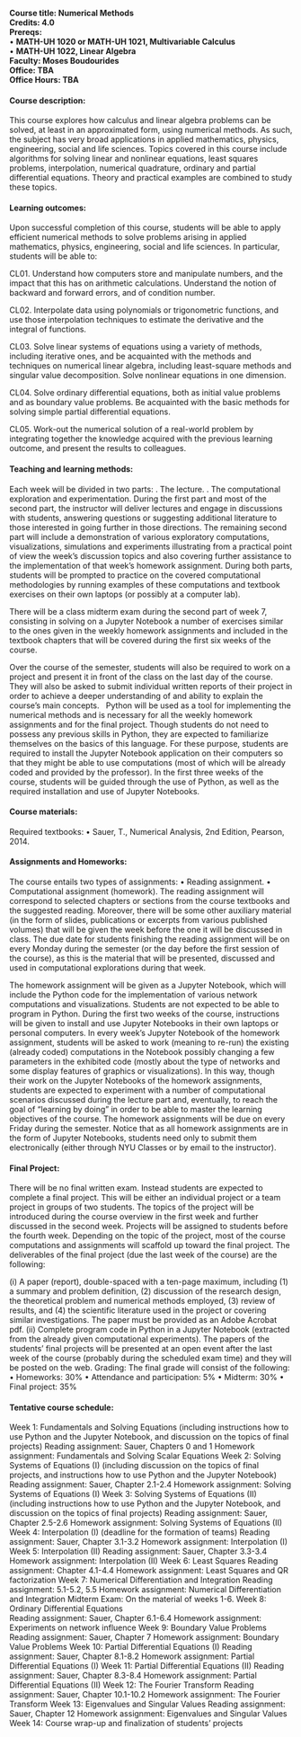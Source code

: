 **Course title: Numerical Methods**<br />
**Credits: 4.0**<br /> 
**Prereqs:**<br /> 
•	**MATH-UH 1020 or MATH-UH 1021, Multivariable Calculus**<br />
•	**MATH-UH 1022, Linear Algebra**<br /> 
**Faculty: Moses Boudourides**<br />
**Office: TBA**<br />
**Office Hours: TBA**

<h4>Course description:</h4>

This course explores how calculus and linear algebra problems can be solved, at least in an approximated form, using numerical methods. As such, the subject has very broad applications in applied mathematics, physics, engineering, social and life sciences. Topics covered in this course include algorithms for solving linear and nonlinear equations, least squares problems, interpolation, numerical quadrature, ordinary and partial differential equations. Theory and practical examples are combined to study these topics.
 
<h4>Learning outcomes:</h4>

Upon successful completion of this course, students will be able to apply efficient numerical methods to solve problems arising in applied mathematics, physics, engineering, social and life sciences. In particular, students will be able to:

CL01. Understand how computers store and manipulate numbers, and the impact that this has on arithmetic calculations. Understand the notion of backward and forward errors, and of condition number.

CL02. Interpolate data using polynomials or trigonometric functions, and use those interpolation techniques to estimate the derivative and the integral of functions.

CL03. Solve linear systems of equations using a variety of methods, including iterative ones, and be acquainted with the methods and techniques on numerical linear algebra, including least-square methods and singular value decomposition. Solve nonlinear equations in one dimension.

CL04. Solve ordinary differential equations, both as initial value problems and as boundary value problems. Be acquainted with the basic methods for solving simple partial differential equations.

CL05. Work-out the numerical solution of a real-world problem by integrating together the knowledge acquired with the previous learning outcome, and present the results to colleagues.

<h4>Teaching and learning methods:</h4>
Each week will be divided in two parts: 
.	The lecture.
.	The computational exploration and experimentation.
During the first part and most of the second part, the instructor will deliver lectures and engage in discussions with students, answering questions or suggesting additional literature to those interested in going further in those directions. The remaining second part will include a demonstration of various exploratory computations, visualizations, simulations and experiments illustrating from a practical point of view the week’s discussion topics and also covering further assistance to the implementation of that week’s homework assignment. During both parts, students will be prompted to practice on the covered computational methodologies by running examples of these computations and textbook exercises on their own laptops (or possibly at a computer lab). 

There will be a class midterm exam during the second part of week 7, consisting in solving on a Jupyter Notebook a number of exercises similar to the ones given in the weekly homework assignments and included in the textbook chapters that will be covered during the first six weeks of the course.

Over the course of the semester, students will also be required to work on a project and present it in front of the class on the last day of the course. They will also be asked to submit individual written reports of their project in order to achieve a deeper understanding of and ability to explain the course’s main concepts.  
Python will be used as a tool for implementing the numerical methods and is necessary for all the weekly homework assignments and for the final project. Though students do not need to possess any previous skills in Python, they are expected to familiarize themselves on the basics of this language. For these purpose, students are required to install the Jupyter Notebook application on their computers so that they might be able to use computations (most of which will be already coded and provided by the professor). In the first three weeks of the course, students will be guided through the use of Python, as well as the required installation and use of Jupyter Notebooks.

<h4>Course materials:</h4>

Required textbooks:
•	Sauer, T., Numerical Analysis, 2nd Edition, Pearson, 2014. 

<h4>Assignments and Homeworks:</h4>

The course entails two types of assignments:
•	Reading assignment.
•	Computational assignment (homework).
The reading assignment will correspond to selected chapters or sections from the course textbooks and the suggested reading. Moreover, there will be some other auxiliary material (in the form of slides, publications or excerpts from various published volumes) that will be given the week before the one it will be discussed in class. The due date for students finishing the reading assignment will be on every Monday during the semester (or the day before the first session of the course), as this is the material that will be presented, discussed and used in computational explorations during that week.

The homework assignment will be given as a Jupyter Notebook, which will include the Python code for the implementation of various network computations and visualizations. Students are not expected to be able to program in Python. During the first two weeks of the course, instructions will be given to install and use Jupyter Notebooks in their own laptops or personal computers. In every week’s Jupyter Notebook of the homework assignment, students will be asked to work (meaning to re-run) the existing (already coded) computations in the Notebook possibly changing a few parameters in the exhibited code (mostly about the type of networks and some display features of graphics or visualizations). In this way, though their work on the Jupyter Notebooks of the homework assignments, students are expected to experiment with a number of computational scenarios discussed during the lecture part and, eventually, to reach the goal of “learning by doing” in order to be able to master the learning objectives of the course. The homework assignments will be due on every Friday during the semester. Notice that as all homework assignments are in the form of Jupyter Notebooks, students need only to submit them electronically (either through NYU Classes or by email to the instructor).

<h4>Final Project:</h4>

There will be no final written exam. Instead students are expected to complete a final project. This will be either an individual project or a team project in groups of two students. The topics of the project will be introduced during the course overview in the first week and further discussed in the second week. Projects will be assigned to students before the fourth week. Depending on the topic of the project, most of the course computations and assignments will scaffold up toward the final project. The deliverables of the final project (due the last week of the course) are the following:

(i)	A paper (report), double-spaced with a ten-page maximum, including (1) a summary and problem definition, (2) discussion of the research design, the theoretical problem and numerical methods employed, (3) review of results, and (4) the scientific literature used in the project or covering similar investigations. The paper must be provided as an Adobe Acrobat pdf.
(ii)	Complete program code in Python in a Jupyter Notebook (extracted from the already given computational experiments). 
The papers of the students’ final projects will be presented at an open event after the last week of the course (probably during the scheduled exam time) and they will be posted on the web.
Grading:
The final grade will consist of the following:
•	Homeworks: 30%
•	Attendance and participation: 5%
•	Midterm: 30%
•	Final project: 35%

<h4>Tentative course schedule:</h4>

Week 1: Fundamentals and Solving Equations (including instructions how to use Python and the Jupyter Notebook, and discussion on the topics of final projects)
Reading assignment: Sauer, Chapters 0 and 1
Homework assignment: Fundamentals and Solving Scalar Equations
Week 2: Solving Systems of Equations (I) (including discussion on the topics of final projects, and instructions how to use Python and the Jupyter Notebook) 
Reading assignment: Sauer, Chapter 2.1-2.4 
Homework assignment: Solving Systems of Equations (I)
Week 3: Solving Systems of Equations (II) (including instructions how to use Python and the Jupyter Notebook, and discussion on the topics of final projects)
Reading assignment: Sauer, Chapter 2.5-2.6
Homework assignment: Solving Systems of Equations (II)
Week 4: Interpolation (I) (deadline for the formation of teams)
Reading assignment: Sauer, Chapter 3.1-3.2
Homework assignment: Interpolation (I)
Week 5: Interpolation (II) 
Reading assignment: Sauer, Chapter 3.3-3.4
Homework assignment: Interpolation (II)
Week 6: Least Squares 
Reading assignment: Chapter 4.1-4.4
Homework assignment: Least Squares and QR factorization
Week 7: Numerical Differentiation and Integration 
Reading assignment: 5.1-5.2, 5.5
Homework assignment: Numerical Differentiation and Integration
Midterm Exam: On the material of weeks 1-6.
Week 8: Ordinary Differential Equations  
Reading assignment: Sauer, Chapter 6.1-6.4
Homework assignment: Experiments on network influence
Week 9: Boundary Value Problems
Reading assignment: Sauer, Chapter 7
Homework assignment: Boundary Value Problems
Week 10: Partial Differential Equations (I) 
Reading assignment: Sauer, Chapter 8.1-8.2
Homework assignment: Partial Differential Equations (I)
Week 11: Partial Differential Equations (II) 
Reading assignment: Sauer, Chapter 8.3-8.4
Homework assignment: Partial Differential Equations (II)
Week 12: The Fourier Transform 
Reading assignment: Sauer, Chapter 10.1-10.2
Homework assignment: The Fourier Transform
Week 13: Eigenvalues and Singular Values 
Reading assignment: Sauer, Chapter 12
Homework assignment: Eigenvalues and Singular Values
Week 14: Course wrap-up and finalization of students’ projects
